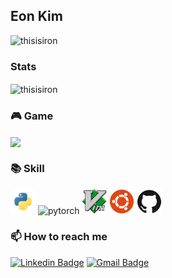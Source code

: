 
## Eon Kim
<p align="left"> <img src="https://komarev.com/ghpvc/?username=thisisiron" alt="thisisiron" /> </p>

### Stats
<p>
<img align="center" src="https://github-readme-stats.vercel.app/api?username=thisisiron&show_icons=true&theme=radical" alt="thisisiron" />
</p>

### 🎮 Game
<img align="center" src="http://mazassumnida.wtf/api/v2/generate_badge?boj=simpleisthebest"/>


### 📚 Skill
<p align="left">
  <img src="https://raw.githubusercontent.com/github/explore/80688e429a7d4ef2fca1e82350fe8e3517d3494d/topics/python/python.png" alt="python" width="40" height="40"/>
  <img src="https://www.vectorlogo.zone/logos/pytorch/pytorch-icon.svg" alt="pytorch" width="40" height="40"/>
  
  <img src="https://github.com/devicons/devicon/blob/master/icons/vim/vim-original.svg" width="40" height="40"/> 
  <img src="https://github.com/devicons/devicon/blob/master/icons/ubuntu/ubuntu-plain.svg" alt="linux" width="40" height="40"/>
  <img src="https://github.com/devicons/devicon/blob/master/icons/github/github-original.svg" width="40" height="40"/> 
</p>

### 📫 How to reach me
[![Linkedin Badge](https://img.shields.io/badge/-LinkedIn-blue?style=flat-square&logo=Linkedin&logoColor=white&link=https://www.linkedin.com/in/gyeong-hyeon-kim-3aa89817a/)](https://www.linkedin.com/in/%EC%9D%B4%EC%96%B8-%EA%B9%80-16a96415a/)
[![Gmail Badge](https://img.shields.io/badge/Gmail-d14836?style=flat-square&logo=Gmail&logoColor=white&link=mailto:leonardkkh@gmail.com)](mailto:kimiron518@gmail.com)
